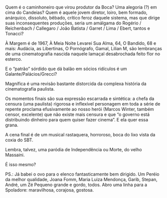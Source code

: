 ---
---

Quem é o caminhoneiro que virou produtor da Boca? Uma alegoria (?) em cima do Candeias? Quem é aquele jovem diretor, loiro, bem formado, anárquico, dissoluto, bêbado, crítico feroz daquele sistema, mas que dirige suas inconsequentes produções, seria um amálgama do Rogério / Reichenbach / Callegaro / João Batista / Garret / Lima / Ebert, tantos e Tonacci? 

À Margem é de 1967, À Meia Noite Levarei Sua Alma, 64, O Bandido, 68 e mais: Audácia, as Libertinas, O Pornógrafo, Gamal, Lilian M, são lembranças de uma cinematografia nascida naquele lamaçal desabrochada feito flor no esterco.

E o “patrão” sórdido que dá balão em sócios ridículos é um Galante/Palácios/Grecci? 

Magnífica é uma revisão bastante distorcida da complexa história da cinematografia paulista.   

Os momentos finais são sua expressão escarrada e sintética: a chefa da censura (uma paulista) rigorosa e inflexível personagem em toda a série de repente proclama efusivamente ao nosso herói (Marcos Winter, também censor, excelente) que não existe mais censura e que “o governo está distribuindo dinheiro para quem quiser fazer cinema”. E ela quer essa grana.

A cena final é de um musical rastaquera, horroroso, boca do lixo vista da coxia do SBT.

Lembra, talvez, uma paródia de Independência ou Morte, do velho Massaini. 

É isso mesmo?

PS.: Já babei o ovo para o elenco fantasticamente bem dirigido. Um Peréio da melhor qualidade, Joana Fomm, Maria Luiza Mendonça, Garib, Stepan, André, um Zé Pequeno grande e gordo, todos. Abro uma linha para a Spoladore: maravilhosa, corajosa, gostosa.
